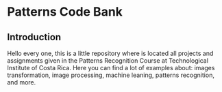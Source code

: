 # Patterns Code Bank

## Introduction
Hello every one, this is a little repository where is located all projects and assignments given in the Patterns Recognition Course at Technological Institute of Costa Rica. Here you can find a lot of examples about: images transformation, image processing, machine leaning, patterns recognition, and more.
